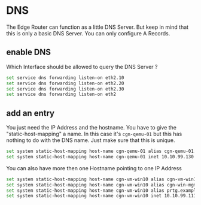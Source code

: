 # DNS
The Edge Router can function as a little DNS Server. But keep in mind that this is only a basic DNS Server. You can only configure A Records. 

## enable DNS
Which Interface should be allowed to query the DNS Server ?

```bash
set service dns forwarding listen-on eth2.10
set service dns forwarding listen-on eth2.20
set service dns forwarding listen-on eth2.30
set service dns forwarding listen-on eth2
```

## add an entry
You just need the IP Address and the hostname. You have to give the "static-host-mapping" a name. In this case it's `cgn-qemu-01` but this has nothing to do with the DNS name. 
Just make sure that this is unique. 

```bash
set system static-host-mapping host-name cgn-qemu-01 alias cgn-qemu-01.example.com
set system static-host-mapping host-name cgn-qemu-01 inet 10.10.99.130
```

You can also have more then one Hostname pointing to one IP Address 

```bash
set system static-host-mapping host-name cgn-vm-win10 alias cgn-vm-win10.example.com
set system static-host-mapping host-name cgn-vm-win10 alias cgn-win-mgmt.example.com
set system static-host-mapping host-name cgn-vm-win10 alias prtg.example.com
set system static-host-mapping host-name cgn-vm-win10 inet 10.10.99.111

```
